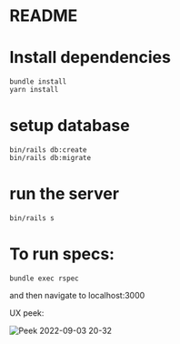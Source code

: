 # README

# Install dependencies
```
bundle install
yarn install
```

# setup database
```
bin/rails db:create
bin/rails db:migrate
```

# run the server
```
bin/rails s
```

# To run specs:
```
bundle exec rspec
```

and then navigate to localhost:3000

UX peek:

![Peek 2022-09-03 20-32](https://user-images.githubusercontent.com/5464881/188293348-a525c544-b552-4316-9ca4-64e91059f6ad.gif)
